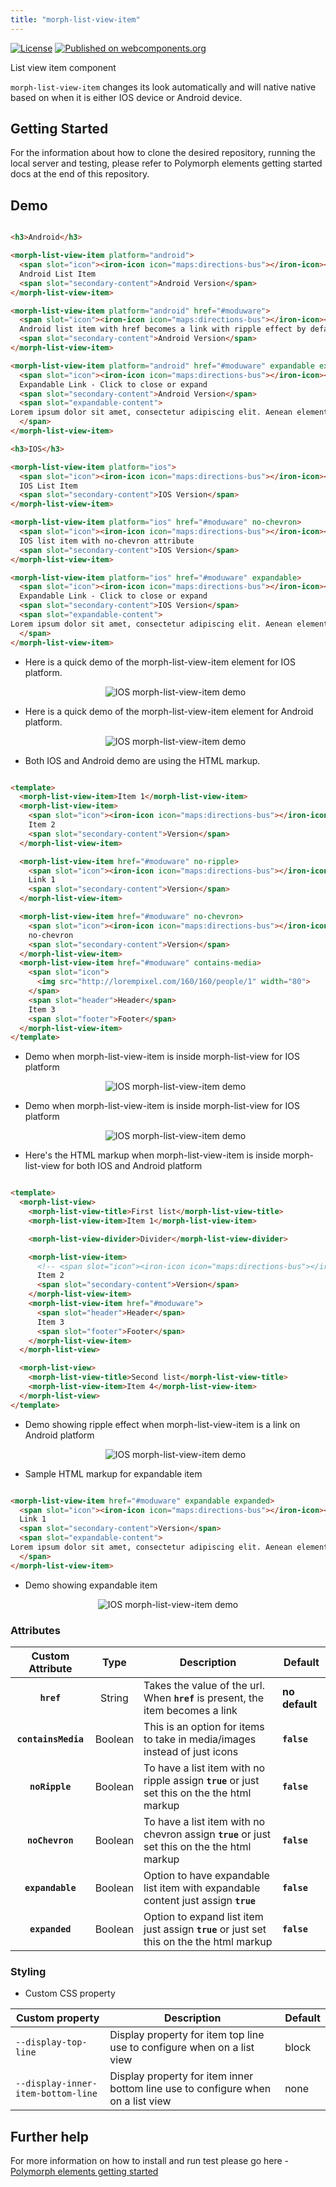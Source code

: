 ```yaml
---
title: "morph-list-view-item"
---
```


[![License](https://img.shields.io/badge/License-Apache%202.0-blue.svg)](https://opensource.org/licenses/Apache-2.0) [![Published on webcomponents.org](https://img.shields.io/badge/webcomponents.org-published-blue.svg)](https://www.webcomponents.org/element/PolymerElements/paper-progress)

List view item component

`morph-list-view-item` changes its look automatically and will native native based on when it is either IOS device or Android device.

## Getting Started

For the information about how to clone the desired repository, running the local server and testing, please refer to Polymorph elements getting started docs at the end of this repository.

## Demo

<!---

```
<custom-element-demo>
  <template>
    <script src="../webcomponentsjs/webcomponents-lite.js"></script>
    <link rel="import" href="../iron-icons/maps-icons.html">
    <link rel="import" href="morph-list-view-item.html">
    <next-code-block></next-code-block>
  </template>
</custom-element-demo>

```

-->

```html

<h3>Android</h3>

<morph-list-view-item platform="android">
  <span slot="icon"><iron-icon icon="maps:directions-bus"></iron-icon></span>
  Android List Item
  <span slot="secondary-content">Android Version</span>
</morph-list-view-item>

<morph-list-view-item platform="android" href="#moduware">
  <span slot="icon"><iron-icon icon="maps:directions-bus"></iron-icon></span>
  Android list item with href becomes a link with ripple effect by default
  <span slot="secondary-content">Android Version</span>
</morph-list-view-item>

<morph-list-view-item platform="android" href="#moduware" expandable expanded>
  <span slot="icon"><iron-icon icon="maps:directions-bus"></iron-icon></span>
  Expandable Link - Click to close or expand
  <span slot="secondary-content">Android Version</span>
  <span slot="expandable-content">
Lorem ipsum dolor sit amet, consectetur adipiscing elit. Aenean elementum id neque nec commodo. Sed vel justo at turpis laoreet pellentesque quis sed lorem. Integer semper arcu nibh, non mollis arcu tempor vel. Sed pharetra tortor vitae est rhoncus, vel congue dui sollicitudin. Donec eu arcu dignissim felis viverra blandit suscipit eget ipsum.
  </span>
</morph-list-view-item>

<h3>IOS</h3>

<morph-list-view-item platform="ios">
  <span slot="icon"><iron-icon icon="maps:directions-bus"></iron-icon></span>
  IOS List Item
  <span slot="secondary-content">IOS Version</span>
</morph-list-view-item>

<morph-list-view-item platform="ios" href="#moduware" no-chevron>
  <span slot="icon"><iron-icon icon="maps:directions-bus"></iron-icon></span>
  IOS list item with no-chevron attribute
  <span slot="secondary-content">IOS Version</span> 
</morph-list-view-item>

<morph-list-view-item platform="ios" href="#moduware" expandable>
  <span slot="icon"><iron-icon icon="maps:directions-bus"></iron-icon></span>
  Expandable Link - Click to close or expand
  <span slot="secondary-content">IOS Version</span>
  <span slot="expandable-content">
Lorem ipsum dolor sit amet, consectetur adipiscing elit. Aenean elementum id neque nec commodo. Sed vel justo at turpis laoreet pellentesque quis sed lorem. Integer semper arcu nibh, non mollis arcu tempor vel. Sed pharetra tortor vitae est rhoncus, vel congue dui sollicitudin. Donec eu arcu dignissim felis viverra blandit suscipit eget ipsum.
  </span>
</morph-list-view-item>

```

- Here is a quick demo of the morph-list-view-item element for IOS platform.

  <p align="center">
    <img src="/images/list-view-item-ios-basic-demo.png" alt="IOS morph-list-view-item demo"/>
  </p>

- Here is a quick demo of the morph-list-view-item element for Android platform.

  <p align="center">
    <img src="/images/android-basic-demo.png" alt="IOS morph-list-view-item demo"/>
  </p>

- Both IOS and Android demo are using the HTML markup. 

```html

<template>
  <morph-list-view-item>Item 1</morph-list-view-item>
  <morph-list-view-item>
    <span slot="icon"><iron-icon icon="maps:directions-bus"></iron-icon></span>
    Item 2
    <span slot="secondary-content">Version</span> 
  </morph-list-view-item>

  <morph-list-view-item href="#moduware" no-ripple>
    <span slot="icon"><iron-icon icon="maps:directions-bus"></iron-icon></span>
    Link 1
    <span slot="secondary-content">Version</span> 
  </morph-list-view-item>

  <morph-list-view-item href="#moduware" no-chevron>
    <span slot="icon"><iron-icon icon="maps:directions-bus"></iron-icon></span>
    no-chevron
    <span slot="secondary-content">Version</span> 
  </morph-list-view-item>
  <morph-list-view-item href="#moduware" contains-media>
    <span slot="icon">
      <img src="http://lorempixel.com/160/160/people/1" width="80">
    </span>
    <span slot="header">Header</span>
    Item 3
    <span slot="footer">Footer</span>
  </morph-list-view-item>
</template>

```

- Demo when morph-list-view-item is inside morph-list-view for IOS platform

  <p align="center">
    <img src="/images/ios-with-morph-list-view-demo.png" alt="IOS morph-list-view-item demo"/>
  </p>

- Demo when morph-list-view-item is inside morph-list-view for IOS platform

  <p align="center">
    <img src="/images/android-with-morph-list-view-demo.png" alt="IOS morph-list-view-item demo"/>
  </p>

- Here's the HTML markup when morph-list-view-item is inside morph-list-view for both IOS and Android platform

```html

<template>
  <morph-list-view>
    <morph-list-view-title>First list</morph-list-view-title>
    <morph-list-view-item>Item 1</morph-list-view-item>

    <morph-list-view-divider>Divider</morph-list-view-divider>

    <morph-list-view-item>
      <!-- <span slot="icon"><iron-icon icon="maps:directions-bus"></iron-icon></span> -->
      Item 2
      <span slot="secondary-content">Version</span> 
    </morph-list-view-item>
    <morph-list-view-item href="#moduware">
      <span slot="header">Header</span>
      Item 3
      <span slot="footer">Footer</span>
    </morph-list-view-item>
  </morph-list-view>

  <morph-list-view>
    <morph-list-view-title>Second list</morph-list-view-title>
    <morph-list-view-item>Item 4</morph-list-view-item>
  </morph-list-view>
</template>

```

- Demo showing ripple effect when morph-list-view-item is a link on Android platform

  <p align="center">
    <img src="/images/android-list-view-item-with-demo.gif" alt="IOS morph-list-view-item demo"/>
  </p>

- Sample HTML markup for expandable item

```html

<morph-list-view-item href="#moduware" expandable expanded>
  <span slot="icon"><iron-icon icon="maps:directions-bus"></iron-icon></span>
  Link 1
  <span slot="secondary-content">Version</span>
  <span slot="expandable-content">
Lorem ipsum dolor sit amet, consectetur adipiscing elit. Aenean elementum id neque nec commodo. Sed vel justo at turpis laoreet pellentesque quis sed lorem. Integer semper arcu nibh, non mollis arcu tempor vel. Sed pharetra tortor vitae est rhoncus, vel congue dui sollicitudin. Donec eu arcu dignissim felis viverra blandit suscipit eget ipsum.
  </span>
</morph-list-view-item>

```

  - Demo showing expandable item

  <p align="center">
    <img src="/images/expandable-list-view-item-demo.gif" alt="IOS morph-list-view-item demo"/>
  </p>
  
### Attributes

|     Custom Attribute    |   Type  | Description                                                                                   | Default        |
|:-----------------------:|:-------:|-----------------------------------------------------------------------------------------------|----------------|
|       **`href`**        | String  | Takes the value of the url. When **`href`** is present, the item becomes a link               | **no default** |
|    **`containsMedia`**  | Boolean | This is an option for items to take in media/images instead of just icons                     | **`false`**    |
|    **`noRipple`**       | Boolean | To have a list item with no ripple assign **`true`** or just set this on the the html markup  | **`false`**    |
|    **`noChevron`**      | Boolean | To have a list item with no chevron assign **`true`** or just set this on the the html markup | **`false`**    |
|    **`expandable`**     | Boolean | Option to have expandable list item with expandable content just assign **`true`**            | **`false`**    |
|    **`expanded`**       | Boolean | Option to expand list item just assign **`true`** or just set this on the the html markup     | **`false`**    |

### Styling

- Custom CSS property

Custom property                    | Description                                                                      | Default    |
-----------------------------------|----------------------------------------------------------------------------------|------------|
`--display-top-line`               | Display property for item top line use to configure when on a list view          | block      |
`--display-inner-item-bottom-line` | Display property for item inner bottom line use to configure when on a list view | none       |

## Further help

For more information on how to install and run test please go here - [Polymorph elements getting started]

[Polymorph elements getting started]: https://github.com/moduware/polymorph-components/blob/master/INFO.md
